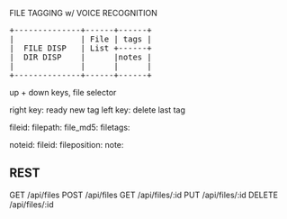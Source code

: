 FILE TAGGING w/ VOICE RECOGNITION

<pre>
+--------------+------+------+
|              | File | tags |
|  FILE DISP   | List +------+
|  DIR DISP    |      |notes |
|              |      |      |
+--------------+------+------+
</pre>

up + down keys, file selector

right key: ready new tag
left key: delete last tag

fileid:
filepath:
file_md5:
filetags:

noteid:
fileid:
fileposition:
note:

REST
----

GET    /api/files
POST   /api/files
GET    /api/files/:id
PUT    /api/files/:id
DELETE /api/files/:id
